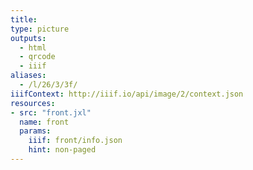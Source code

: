 ```yaml
---
title:
type: picture
outputs:
  - html
  - qrcode
  - iiif
aliases:
  - /l/26/3/3f/
iiifContext: http://iiif.io/api/image/2/context.json
resources:
- src: "front.jxl"
  name: front
  params:
    iiif: front/info.json
    hint: non-paged
---
```

